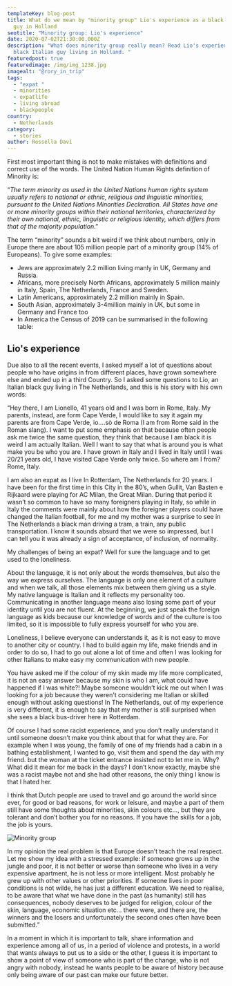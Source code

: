 ```yaml
---
templateKey: blog-post
title: What do we mean by "minority group" Lio's experience as a black Italian
  guy in Holland
seotitle: "Minority group: Lio's experience"
date: 2020-07-02T21:30:00.000Z
description: "What does minority group really mean? Read Lio's experience as a
  black Italian guy living in Holland. "
featuredpost: true
featuredimage: /img/img_1238.jpg
imagealt: "@rory_in_trip"
tags:
  - "expat "
  - minorities
  - expatlife
  - living abroad
  - blackpeople
country:
  - Netherlands
category:
  - stories
author: Rossella Daví
---
```

First most important thing is not to make mistakes with definitions and correct use of the words. The United Nation Human Rights definition of Minority is:

“*The term minority as used in the United Nations human rights system usually refers to national or ethnic, religious and linguistic minorities, pursuant to the United Nations Minorities Declaration. All States have one or more minority groups within their national territories, characterized by their own national, ethnic, linguistic or religious identity, which differs from that of the majority population*.”

The term “minority” sounds a bit weird if we think about numbers, only in Europe there are about 105 million people part of a minority group (14% of Europeans). To give some examples:

* Jews are approximately 2.2 million living manly in UK, Germany and Russia. 
* Africans, more precisely North Africans, approximately 5 million mainly in Italy, Spain, The Netherlands, France and Sweden.
* Latin Americans, approximately 2.2 million mainly in Spain.
* South Asian, approximately 3-4million mainly in UK, but some in Germany and France too
* In America the Census of 2019 can be summarised in the following table:

## Lio's experience

Due also to all the recent events, I asked myself a lot of questions about people who have origins in from different places, have grown somewhere else and ended up in a third Country. So I asked some questions to Lio, an Italian black guy living in The Netherlands, and this is his story with his own words:

“Hey there, I am Lionello, 41 years old and I was born in Rome, Italy. My parents, instead, are form Cape Verde, I would like to say it again my parents are from Cape Verde, io....sò de Roma (I am from Rome said in the Roman slang). I want to put some emphasis on that because often people ask me twice the same question, they think that because I am black it is weird I am actually Italian. Well I want to say that what is around you is what make you be who you are. I have grown in Italy and I lived in Italy until I was 20/21 years old, I have visited Cape Verde only twice. So where am I from? Rome, Italy.

I am also an expat as I live In Rotterdam, The Netherlands for 20 years. I have been for the first time in this City in the 80’s, when Gullit, Van Basten e Rijkaard were playing for AC Milan, the Great Milan. During that period it wasn’t so common to have so many foreigners playing in Italy, so while in Italy the comments were mainly about how the foreigner players could have changed the Italian football, for me and my mother was a surprise to see in The Netherlands a black man driving a tram, a train, any public transportation. I know it sounds absurd that we were so impressed, but I can tell you it was already a sign of acceptance, of inclusion, of normality.

My challenges of being an expat? Well for sure the language and to get used to the loneliness.

About the language, it is not only about the words themselves, but also the way we express ourselves. The language is only one element of a culture and when we talk, all those elements mix between them giving us a style. My native language is Italian and it reflects my personality too. Communicating in another language means also losing some part of your identity until you are not fluent. At the beginning, we just speak the foreign language as kids because our knowledge of words and of the culture is too limited, so it is impossible to fully express yourself for who you are.

Loneliness, I believe everyone can understands it, as it is not easy to move to another city or country. I had to build again my life, make friends and in order to do so, I had to go out alone a lot of time and often I was looking for other Italians to make easy my communication with new people.

You have asked me if the colour of my skin made my life more complicated, it is not an easy answer because my skin is who I am, what could have happened if I was white?! Maybe someone wouldn’t kick me out when I was looking for a job because they weren't considering me Italian or skilled enough without asking questions! In The Netherlands, out of my experience is very different, it is enough to say that my mother is still surprised when she sees a black bus-driver here in Rotterdam.

Of course I had some racist experience, and you don’t really understand it until someone doesn’t make you think about that for what they are. For example when I was young, the family of one of my friends had a cabin in a bathing establishment, I wanted to go, visit them and spend the day with my friend. but the woman at the ticket entrance insisted not to let me in. Why? What did it mean for me back in the days? I don’t know exactly, maybe she was a racist maybe not and she had other reasons, the only thing I know is that I hated her.

I think that Dutch people are used to travel and go around the world since ever, for good or bad reasons, for work or leisure, and maybe a part of them still have some thoughts about minorities, skin colours etc…, but they are tolerant and don’t bother you for no reasons. If you have the skills for a job, the job is yours.

![Minority group](/img/unnamed-1-.jpg)

In my opinion the real problem is that Europe doesn’t teach the real respect. Let me show my idea with a stressed example: if someone grows up in the jungle and poor, it is not better or worse than someone who lives in a very expensive apartment, he is not less or more intelligent. Most probably he grew up with other values or other priorities. If someone lives in poor conditions is not wilde, he has just a different education. We need to realise, to be aware that what we have done in the past (as humanity) still has consequences, nobody deserves to be judged for religion, colour of the skin, language, economic situation etc… there were, and there are, the winners and the losers and unfortunately the second ones often have been submitted.”

In a moment in which it is important to talk, share information and experience among all of us, in a period of violence and protests, in a world that wants always to put us to a side or the other, I guess it is important to show a point of view of someone who is part of the change, who is not angry with nobody, instead he wants people to be aware of history because only being aware of our past can make our future better.